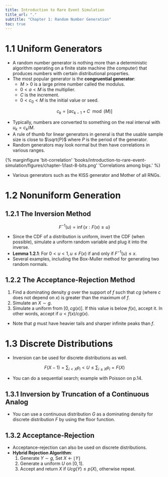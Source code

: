 ```yaml
---
title: Introduction to Rare Event Simulation
title_url: "."
subtitle: "Chapter 1: Random Number Generation"
toc: true
---
```


# 1.1 Uniform Generators

- A random number generator is nothing more than a deterministic algorithm
  operating on a finite state machine (the computer) that produces numbers with
  certain distributional properties.
- The most popular generator is the **congruential generator**:
  - $M>0$ is a large prime number called the modulus.
  - $0 < a < M$ is the multiplier.
  - $C$ is the increment.
  - $0 < c_0 < M$ is the initial value or seed.

$$
c_k=[ac_{k-1}+C\mod (M)]
$$

- Typically, numbers are converted to something on the real interval with
  $u_k=c_k/M$.
- A rule of thumb for linear generators in general is that the usable sample
  size is close to $\sqrt{P}$ where $P$ is the period of the generator.
- Random generators may look normal but then have correlations in various
  ranges.

{% marginfigure 'bit-correlation'
'books/introduction-to-rare-event-simulation/figures/chapter-1/last-8-bits.png' 'Correlations among bigs.' %}

- Various generators such as the KISS generator and Mother of all RNGs.

# 1.2 Nonuniform Generation

## 1.2.1 The Inversion Method

$$
F^{-1}(u)=\inf\{x: F(x)\ge u\}
$$

- Since the CDF of a distribution is uniform, invert the CDF (when possible),
  simulate a uniform random variable and plug it into the inverse.
- **Lemma 1.2.1**: For $0<u<1,u\le F(x)$ if and only if $F^{-1}(u)\le x$.
- Several examples, including the Box-Muller method for generating two random
  normals.

## 1.2.2 The Acceptance-Rejection Method

1. Find a dominating density $g$ over the support of $f$ such that $cg$ (where
   $c$ does not depend on $x$) is greater than the maximum of $f$.
2. Simulate an $X\sim g$.
3. Simulate a uniform from $[0, cg(x)]$. If this value is below $f(x)$, accept
   it. In other words, accept if $u < f(x)/cg(x)$.

- Note that $g$ must have heavier tails and sharper infinite peaks than $f$.

# 1.3 Discrete Distributions

- Inversion can be used for discrete distributions as well.

$$
F(X-1) = \sum_{i<X}p_i<U\le\sum_{i\le X}p_i=F(X)
$$

- You can do a sequential search; example with Poisson on p.14.

## 1.3.1 Inversion by Truncation of a Continuous Analog

- You can use a continuous distribution $G$ as a dominating density for discrete
  distribution $F$ by using the floor function.

## 1.3.2 Acceptance-Rejection

- Acceptance-rejection can also be used on discrete distributions.
- **Hybrid Rejection Algorithm**:
  1. Generate $Y\sim g$, Set $X\leftarrow \lfloor Y\rfloor$
  2. Generate a uniform $U$ on $[0,1]$.
  3. Accept and return $X$ if $Ucg(Y)\le p(X)$, otherwise repeat.

